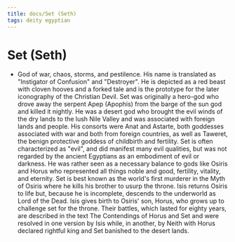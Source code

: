 ```yaml
---
title: docs/Set (Seth)
tags: deity egyptian
---
```


# Set (Seth)
- God of war, chaos, storms, and pestilence. His name is translated as "Instigator of Confusion" and "Destroyer". He is depicted as a red beast with cloven hooves and a forked tale and is the prototype for the later iconography of the Christian Devil. Set was originally a hero-god who drove away the serpent Apep (Apophis) from the barge of the sun god and killed it nightly. He was a desert god who brought the evil winds of the dry lands to the lush Nile Valley and was associated with foreign lands and people. His consorts were Anat and Astarte, both goddesses associated with war and both from foreign countries, as well as Taweret, the benign protective goddess of childbirth and fertility. Set is often characterized as "evil", and did manifest many evil qualities, but was not regarded by the ancient Egyptians as an embodiment of evil or darkness. He was rather seen as a necessary balance to gods like Osiris and Horus who represented all things noble and good, fertility, vitality, and eternity. Set is best known as the world's first murderer in the Myth of Osiris where he kills his brother to usurp the throne. Isis returns Osiris to life but, because he is incomplete, descends to the underworld as Lord of the Dead. Isis gives birth to Osiris' son, Horus, who grows up to challenge set for the throne. Their battles, which lasted for eighty years, are described in the text The Contendings of Horus and Set and were resolved in one version by Isis while, in another, by Neith with Horus declared rightful king and Set banished to the desert lands.